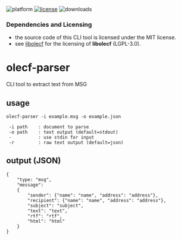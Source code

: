 ![platform](https://img.shields.io/static/v1?label=platform&message=mac-intel%20|%20mac-arm%20|%20win-64&color=blue)
[![license](https://img.shields.io/github/license/miyako/olecf-parser)](LICENSE)
![downloads](https://img.shields.io/github/downloads/miyako/olecf-parser/total)

### Dependencies and Licensing

* the source code of this CLI tool is licensed under the MIT license.
* see [libolecf](https://github.com/libyal/libolecf/blob/main/COPYING) for the licensing of **libolecf** (LGPL-3.0).
 
# olecf-parser
CLI tool to extract text from MSG

## usage

```
olecf-parser -i example.msg -o example.json

 -i path    : document to parse
 -o path    : text output (default=stdout)
 -          : use stdin for input
 -r         : raw text output (default=json)
```

## output (JSON)

```
{
    "type: "msg",
    "message":
    {
        "sender": {"name": "name", "address": "address"},
        "recipient": {"name": "name", "address": "address"},
        "subject": "subject",
        "text": "text",
        "rtf": "rtf",
        "html": "html"
    }
}
```
